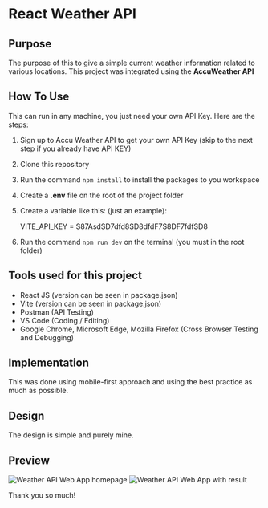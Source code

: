 # React Weather API

## Purpose

The purpose of this to give a simple current weather information related to various locations. This project was integrated using the **AccuWeather API**

## How To Use

This can run in any machine, you just need your own API Key.
Here are the steps:

1. Sign up to Accu Weather API to get your own API Key (skip to the next step if you already have API KEY)
2. Clone this repository
3. Run the command `npm install` to install the packages to you workspace
4. Create a **.env** file on the root of the project folder
5. Create a variable like this:
   (just an example):

   VITE_API_KEY = S87AsdSD7dfd8SD8dfdF7S8DF7fdfSD8

6. Run the command `npm run dev` on the terminal (you must in the root folder)

## Tools used for this project

- React JS (version can be seen in package.json)
- Vite (version can be seen in package.json)
- Postman (API Testing)
- VS Code (Coding / Editing)
- Google Chrome, Microsoft Edge, Mozilla Firefox (Cross Browser Testing and Debugging)

## Implementation

This was done using mobile-first approach and using the best practice as much as possible.

## Design

The design is simple and purely mine.

## Preview

![Weather API Web App homepage](Screenshot_3.png)
![Weather API Web App with result](Screenshot_4.png)

Thank you so much!
